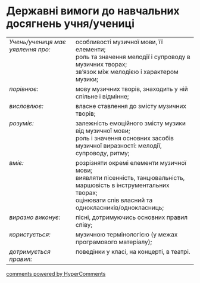 <div id="hypercomments_widget" class="js-hypercomments-widget invisible"></div>

# Державні вимоги до навчальних досягнень учня/учениці

<table>
<tbody>
  <tr>
    <td style="vertical-align:top !important;">
<i>Учень/учениця має уявлення про: </i><br></td>
<td>особливості музичної мови, її елементи;<br>
роль та значення мелодії і супроводу в музичних творах; <br>
зв’язок між мелодією і характером музики;
</td>
</tr>
<tr>
    <td style="vertical-align:top !important;">
<i>порівнює:</i><br></td>
<td>мову музичних творів, знаходить у ній спільне і відмінне;</td>
</tr>
<tr>
<td style="vertical-align:top !important;">
<i>висловлює:</i><br></td>
<td>власне ставлення до змісту музичних творів;</td>
</tr>
<tr>
    <td style="vertical-align:top !important;">
<i>розуміє:</i><br></td>
<td>залежність емоційного змісту музики від музичної мови;<br>
роль і значення основних засобів  музичної виразності: мелодії, супроводу, ритму;</td>
</tr>
<tr>    
    <td style="vertical-align:top !important;">
<i>вміє:</i><br></td>
<td>розрізняти окремі елементи музичної мови;<br>
виявляти пісенність, танцювальність, маршовість в інструментальних творах;<br>
оцінювати спів власний  та однокласників/однокласниць;</td>
</tr>
<tr>
    <td style="vertical-align:top !important;">
<i>виразно виконує:</i><br></td>
<td>пісні, дотримуючись основних правил співу;</td>
</tr>
<tr>
    <td style="vertical-align:top !important;">
<i>користується:</i></td>
<td style="vertical-align:top !important;">музичною термінологією (у межах програмового матеріалу);</td>
</tr>
<tr>
<td style="vertical-align:top !important;">
<i>дотримується  правил:</i><br></td>
<td style="vertical-align:top !important;">поведінки у класі, на концерті, в театрі.</td>
</tr>
</tbody>
</table>

<div class="js-hypercomments-container">
    <a href="http://hypercomments.com" class="hc-link" title="comments widget">comments powered by HyperComments</a>
</div>